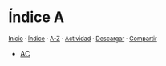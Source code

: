 # Índice A
<sup>[Inicio](../../../index.md) · [Índice](../../../contenido/index-a.md) · [A-Z](../../../indices/alfabetico.md) · [Actividad](../../../indices/actividad.md) · <a href="../../../contenido/a/c/index-ac.html" download="jucardus-index-ac.html">Descargar</a> · [Compartir](https://x.com/intent/tweet?text=%C3%8Dndice%20alfab%C3%A9tico%20AC%2C%20en%20Jucardus.%0A%E2%86%92%20https%3A%2F%2Fjucardus.github.io%2Fcontenido%2Fa%2Fc%2Findex-ac.html%0A%0A%23indcs_jucardus%0A%40jucardus)</sup>

* [AC](../../../contenido/a/c/t/index-act.md)
